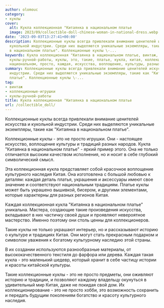 ```yaml
---
author: olomouc
category:
- куклы
cover:
  alt: Кукла коллекционная "Китаянка в национальном платье
  image: 2023/09/collectible-doll-chinese-woman-in-national-dress.webp
date: '2023-09-03T13:27:41+00:00'
description: Коллекционные куклы всегда привлекали внимание ценителей искусства и
  кукольной индустрии. Среди них выделяются уникальные экземпляры, такие как "Китаянка
  в национальном платье". Коллекционные куклы \-...
keywords: Кукла коллекционная "Китаянка в национальном платье, винтаж, коллекционные-игрушки,
  куклы-ручной-работы, куклы, это, такие, платье, кукла, китая, коллекционные, китаянка,
  национальном, просто, каждая, искусства, воплощение, культуры, разных
summary: Коллекционные куклы всегда привлекали внимание ценителей искусства и кукольной
  индустрии. Среди них выделяются уникальные экземпляры, такие как "Китаянка в национальном
  платье". Коллекционные куклы \-...
tag:
- винтаж
- коллекционные-игрушки
- куклы-ручной-работы
title: Кукла коллекционная "Китаянка в национальном платье
url: /collectible_doll/
---
```


Коллекционные куклы всегда привлекали внимание ценителей искусства и кукольной индустрии. Среди них выделяются уникальные экземпляры, такие как "Китаянка в национальном платье".

Коллекционные куклы \- это не просто игрушки. Они \- настоящее искусство, воплощение культуры и традиций разных народов. Кукла "Китаянка в национальном платье" \- яркий пример этого. Она не только отличается высоким качеством исполнения, но и носит в себе глубокий символический смысл.

Эта коллекционная кукла представляет собой красочное воплощение культурного наследия Китая. Она изготовлена с большой любовью к деталям: каждая деталь платья, украшения и аксессуары имеют свое значение и соответствуют национальным традициям. Платье куклы может быть украшено вышивкой, бисером, и другими элементами, которые характерны для разных регионов Китая.

Каждая коллекционная кукла "Китаянка в национальном платье" уникальна. Мастера, создающие такие произведения искусства, вкладывают в них частичку своей души и проявляют невероятное мастерство. Именно поэтому они столь ценны для коллекционеров.

Такие куклы не только украшают интерьер, но и рассказывают историю о культуре и традициях Китая. Они могут стать прекрасным подарком и символом уважения к богатому культурному наследию этой страны.

В их создании используются разнообразные материалы, от высококачественного текстиля до фарфора или дерева. Каждая такая кукла \- это маленький шедевр, который хранит в себе частицу истории и красоты китайской культуры.

Такие коллекционные куклы \- это не просто предметы, они оживляют историю и традиции, и позволяют каждому владельцу окунуться в удивительный мир Китая, даже не покидая свой дом. Их коллекционирование \- это не просто хобби, это возможность сохранить и передать будущим поколениям богатство и красоту культурного наследия.